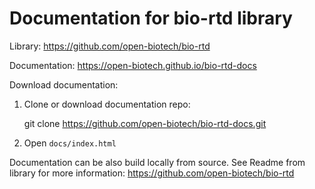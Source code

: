 # Documentation for bio-rtd library

Library: https://github.com/open-biotech/bio-rtd

Documentation: https://open-biotech.github.io/bio-rtd-docs

Download documentation:
 
1. Clone or download documentation repo:
  
      git clone https://github.com/open-biotech/bio-rtd-docs.git

2. Open `docs/index.html`

Documentation can be also build locally from source. See Readme from library
 for more information:
https://github.com/open-biotech/bio-rtd